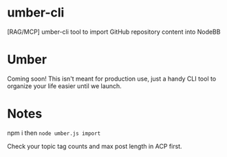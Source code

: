# umber-cli
[RAG/MCP] umber-cli tool to import GitHub repository content into NodeBB

# Umber 
Coming soon! This isn't meant for production use, just a handy CLI tool to organize your life easier until we launch.

# Notes

npm i then `node umber.js import`

Check your topic tag counts and max post length in ACP first.